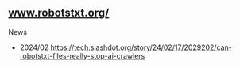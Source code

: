 
## www.robotstxt.org/

News
* 2024/02 https://tech.slashdot.org/story/24/02/17/2029202/can-robotstxt-files-really-stop-ai-crawlers
